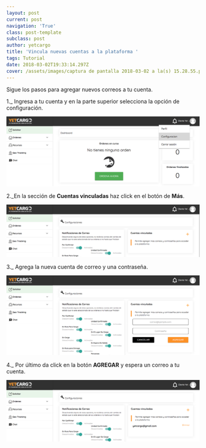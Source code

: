 ```yaml
---
layout: post
current: post
navigation: 'True'
class: post-template
subclass: post
author: yetcargo
title: 'Vincula nuevas cuentas a la plataforma '
tags: Tutorial
date: 2018-03-02T19:33:14.297Z
cover: /assets/images/captura de pantalla 2018-03-02 a la(s) 15.28.55.png
---
```

Sigue los pasos para agregar nuevos correos a tu cuenta.

1._ Ingresa a tu cuenta y en la parte superior selecciona la opción de configuración.

![null](/assets/images/1.png)

2._En la sección de **Cuentas vinculadas** haz click en el botón de **Más**.

![null](/assets/images/2.png)

3._ Agrega la nueva cuenta de correo y una contraseña.

![null](/assets/images/3.png)

4._ Por último da click en la botón  **AGREGAR** y espera un correo a tu cuenta.

![null](/assets/images/4.png)
